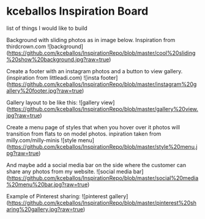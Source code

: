 # kceballos Inspiration Board
list of things I would like to build 

Background with sliding photos as in image below. Inspiration from thirdcrown.com
![background] (https://github.com/kceballos/InspirationRepo/blob/master/cool%20sliding%20show%20background.jpg?raw=true)

Create a footer with an instagram photos and a button to view gallery.(inspiration from littleadi.com)
![insta footer] (https://github.com/kceballos/InspirationRepo/blob/master/instagram%20gallery%20footer.jpg?raw=true)

Gallery layout to be like this:
![gallery view] (https://github.com/kceballos/InspirationRepo/blob/master/gallery%20view.jpg?raw=true)

Create a menu page of styles that when you hover over it photos will transition from flats to on model photos.
inpiration taken from milly.com/milly-minis
![style menu] (https://github.com/kceballos/InspirationRepo/blob/master/style%20menu.jpg?raw=true)

And maybe add a social media bar on the side where the customer can share any photos from my website. 
![social media bar] (https://github.com/kceballos/InspirationRepo/blob/master/social%20media%20menu%20bar.jpg?raw=true)

Example of Pinterest sharing:
![pinterest gallery] (https://github.com/kceballos/InspirationRepo/blob/master/pinterest%20sharing%20gallery.jpg?raw=true)
